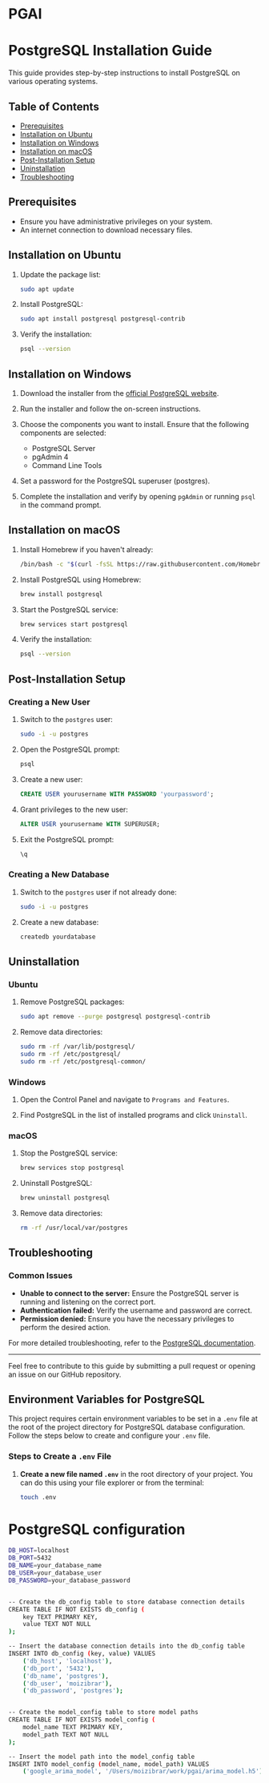 # PGAI

# PostgreSQL Installation Guide

This guide provides step-by-step instructions to install PostgreSQL on various operating systems.

## Table of Contents

- [Prerequisites](#prerequisites)
- [Installation on Ubuntu](#installation-on-ubuntu)
- [Installation on Windows](#installation-on-windows)
- [Installation on macOS](#installation-on-macos)
- [Post-Installation Setup](#post-installation-setup)
- [Uninstallation](#uninstallation)
- [Troubleshooting](#troubleshooting)

## Prerequisites

- Ensure you have administrative privileges on your system.
- An internet connection to download necessary files.

## Installation on Ubuntu

1. Update the package list:
    ```sh
    sudo apt update
    ```

2. Install PostgreSQL:
    ```sh
    sudo apt install postgresql postgresql-contrib
    ```

3. Verify the installation:
    ```sh
    psql --version
    ```

## Installation on Windows

1. Download the installer from the [official PostgreSQL website](https://www.postgresql.org/download/windows/).

2. Run the installer and follow the on-screen instructions.

3. Choose the components you want to install. Ensure that the following components are selected:
    - PostgreSQL Server
    - pgAdmin 4
    - Command Line Tools

4. Set a password for the PostgreSQL superuser (postgres).

5. Complete the installation and verify by opening `pgAdmin` or running `psql` in the command prompt.

## Installation on macOS

1. Install Homebrew if you haven't already:
    ```sh
    /bin/bash -c "$(curl -fsSL https://raw.githubusercontent.com/Homebrew/install/HEAD/install.sh)"
    ```

2. Install PostgreSQL using Homebrew:
    ```sh
    brew install postgresql
    ```

3. Start the PostgreSQL service:
    ```sh
    brew services start postgresql
    ```

4. Verify the installation:
    ```sh
    psql --version
    ```

## Post-Installation Setup

### Creating a New User

1. Switch to the `postgres` user:
    ```sh
    sudo -i -u postgres
    ```

2. Open the PostgreSQL prompt:
    ```sh
    psql
    ```

3. Create a new user:
    ```sql
    CREATE USER yourusername WITH PASSWORD 'yourpassword';
    ```

4. Grant privileges to the new user:
    ```sql
    ALTER USER yourusername WITH SUPERUSER;
    ```

5. Exit the PostgreSQL prompt:
    ```sh
    \q
    ```

### Creating a New Database

1. Switch to the `postgres` user if not already done:
    ```sh
    sudo -i -u postgres
    ```

2. Create a new database:
    ```sh
    createdb yourdatabase
    ```

## Uninstallation

### Ubuntu

1. Remove PostgreSQL packages:
    ```sh
    sudo apt remove --purge postgresql postgresql-contrib
    ```

2. Remove data directories:
    ```sh
    sudo rm -rf /var/lib/postgresql/
    sudo rm -rf /etc/postgresql/
    sudo rm -rf /etc/postgresql-common/
    ```

### Windows

1. Open the Control Panel and navigate to `Programs and Features`.

2. Find PostgreSQL in the list of installed programs and click `Uninstall`.

### macOS

1. Stop the PostgreSQL service:
    ```sh
    brew services stop postgresql
    ```

2. Uninstall PostgreSQL:
    ```sh
    brew uninstall postgresql
    ```

3. Remove data directories:
    ```sh
    rm -rf /usr/local/var/postgres
    ```

## Troubleshooting

### Common Issues

- **Unable to connect to the server:** Ensure the PostgreSQL server is running and listening on the correct port.
- **Authentication failed:** Verify the username and password are correct.
- **Permission denied:** Ensure you have the necessary privileges to perform the desired action.

For more detailed troubleshooting, refer to the [PostgreSQL documentation](https://www.postgresql.org/docs/).

---

Feel free to contribute to this guide by submitting a pull request or opening an issue on our GitHub repository.

## Environment Variables for PostgreSQL

This project requires certain environment variables to be set in a `.env` file at the root of the project directory for PostgreSQL database configuration. Follow the steps below to create and configure your `.env` file.

### Steps to Create a `.env` File

1. **Create a new file named `.env`** in the root directory of your project. You can do this using your file explorer or from the terminal:
   ```bash
   touch .env

# PostgreSQL configuration
```bash
DB_HOST=localhost
DB_PORT=5432
DB_NAME=your_database_name
DB_USER=your_database_user
DB_PASSWORD=your_database_password


-- Create the db_config table to store database connection details
CREATE TABLE IF NOT EXISTS db_config (
    key TEXT PRIMARY KEY,
    value TEXT NOT NULL
);

-- Insert the database connection details into the db_config table
INSERT INTO db_config (key, value) VALUES
    ('db_host', 'localhost'),
    ('db_port', '5432'),
    ('db_name', 'postgres'),
    ('db_user', 'moizibrar'),
    ('db_password', 'postgres');


-- Create the model_config table to store model paths
CREATE TABLE IF NOT EXISTS model_config (
    model_name TEXT PRIMARY KEY,
    model_path TEXT NOT NULL
);

-- Insert the model path into the model_config table
INSERT INTO model_config (model_name, model_path) VALUES
    ('google_arima_model', '/Users/moizibrar/work/pgai/arima_model.h5');
